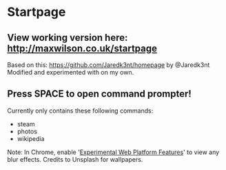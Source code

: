 # Startpage
## View working version here: http://maxwilson.co.uk/startpage
Based on this: https://github.com/Jaredk3nt/homepage by @Jaredk3nt
Modified and experimented with on my own.

## Press SPACE to open command prompter!
Currently only contains these following commands:
* steam
* photos
* wikipedia

Note: In Chrome, enable '[Experimental Web Platform Features](chrome://flags/#enable-experimental-web-platform-features)' to view any blur effects.
Credits to Unsplash for wallpapers.
